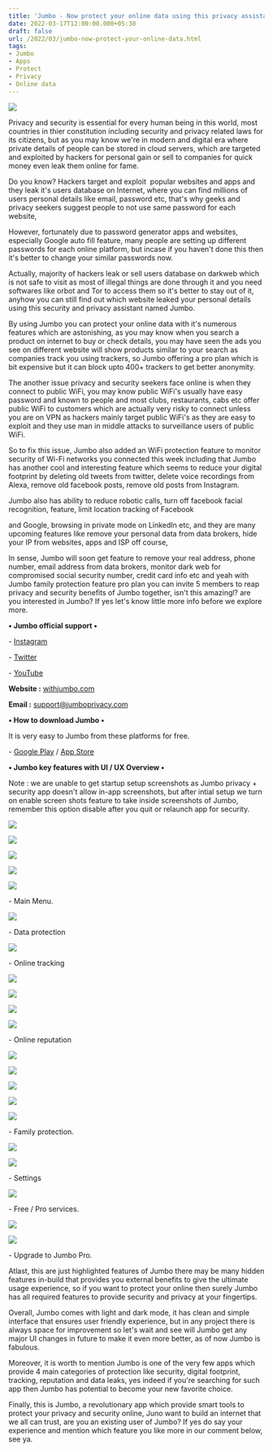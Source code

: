```yaml
---
title: 'Jumbo - Now protect your online data using this privacy assistant.'
date: 2022-03-17T12:00:00.000+05:30
draft: false
url: /2022/03/jumbo-now-protect-your-online-data.html
tags: 
- Jumbo
- Apps
- Protect
- Privacy
- Online data
---
```


 [![](https://lh3.googleusercontent.com/-FkYM4iuSiy0/YjOHiiD5PLI/AAAAAAAAJu0/DjR1tpuSF2Q0IXjpKNJ2KnZycnUNPnZEACNcBGAsYHQ/s1600/1647544199812454-0.png)](https://lh3.googleusercontent.com/-FkYM4iuSiy0/YjOHiiD5PLI/AAAAAAAAJu0/DjR1tpuSF2Q0IXjpKNJ2KnZycnUNPnZEACNcBGAsYHQ/s1600/1647544199812454-0.png) 

  

Privacy and security is essential for every human being in this world, most countries in thier constitution including security and privacy related laws for its citizens, but as you may know we're in modern and digital era where private details of people can be stored in cloud servers, which are targeted and exploited by hackers for personal gain or sell to companies for quick money even leak them online for fame.

  

Do you know? Hackers target and exploit  popular websites and apps and they leak it's users database on Internet, where you can find millions of users personal details like email, password etc, that's why geeks and privacy seekers suggest people to not use same password for each website, 

  

However, fortunately due to password generator apps and websites, especially Google auto fill feature, many people are setting up different passwords for each online platform, but incase if you haven't done this then it's better to change your similar passwords now.

  

Actually, majority of hackers leak or sell users database on darkweb which is not safe to visit as most of illegal things are done through it and you need softwares like orbot and Tor to access them so it's better to stay out of it, anyhow you can still find out which website leaked your personal details using this security and privacy assistant named Jumbo.

  

By using Jumbo you can protect your online data with it's numerous features which are astonishing, as you may know when you search a product on internet to buy or check details, you may have seen the ads you see on different website will show products similar to your search as companies track you using trackers, so Jumbo offering a pro plan which is bit expensive but it can block upto 400+ trackers to get better anonymity.

  

The another issue privacy and security seekers face online is when they connect to public WiFi, you may know public WiFi's usually have easy password and known to people and most clubs, restaurants, cabs etc offer public WiFi to customers which are actually very risky to connect unless you are on VPN as hackers mainly target public WiFi's as they are easy to exploit and they use man in middle attacks to surveillance users of public WiFi.

  

So to fix this issue, Jumbo also added an WiFi protection feature to monitor security of Wi-Fi networks you connected this week including that Jumbo has another cool and interesting feature which seems to reduce your digital footprint by deleting old tweets from twitter, delete voice recordings from Alexa, remove old facebook posts, remove old posts from Instagram.

  

Jumbo also has ability to reduce robotic calls, turn off facebook facial recognition, feature, limit location tracking of Facebook

and Google, browsing in private mode on LinkedIn etc, and they are many upcoming features like remove your personal data from data brokers, hide your IP from websites, apps and ISP off course,

  

In sense, Jumbo will soon get feature to remove your real address, phone number, email address from data brokers, monitor dark web for compromised social security number, credit card info etc and yeah with Jumbo family protection feature pro plan you can invite 5 members to reap privacy and security benefits of Jumbo together, isn't this amazingl? are you interested in Jumbo? If yes let's know little more info before we explore more.

  

**• Jumbo official support •**

  

\- [Instagram](https://www.instagram.com/jumboprivacy/)

\- [Twitter](https://twitter.com/jumboprivacy)

\- [YouTube](https://youtube.com/c/JumboPrivacy)

**Website :** [withjumbo.com](http://withjumbo.com)

**Email :** [support@jumboprivacy.com](mailto:support@jumboprivacy.com)

**• How to download Jumbo •**

It is very easy to Jumbo from these platforms for free.

  

\- [Google Play](https://play.google.com/store/apps/details?id=com.jumboprivacy) / [App Store](https://apps.apple.com/us/app/jumbo-privacy-security/id1454039975)

  

**• Jumbo key features with UI / UX Overview •**

Note : we are unable to get startup setup screenshots as Jumbo privacy + security app doesn't allow in-app screenshots, but after intial setup we turn on enable screen shots feature to take inside screenshots of Jumbo, remember this option disable after you quit or relaunch app for security.

  

 [![](https://lh3.googleusercontent.com/-GIarj5RjTmo/YjOHhzOAd6I/AAAAAAAAJuw/zrp9Kb1Fr8UpRt9_lEpKYubdC-PYcQqlACNcBGAsYHQ/s1600/1647544196369081-1.png)](https://lh3.googleusercontent.com/-GIarj5RjTmo/YjOHhzOAd6I/AAAAAAAAJuw/zrp9Kb1Fr8UpRt9_lEpKYubdC-PYcQqlACNcBGAsYHQ/s1600/1647544196369081-1.png) 

  

 [![](https://lh3.googleusercontent.com/-36S1E4xz4pA/YjOHg_CmHGI/AAAAAAAAJus/1sdh1cJE1moCumhphjLtKVc9Yzup3NdOQCNcBGAsYHQ/s1600/1647544192556041-2.png)](https://lh3.googleusercontent.com/-36S1E4xz4pA/YjOHg_CmHGI/AAAAAAAAJus/1sdh1cJE1moCumhphjLtKVc9Yzup3NdOQCNcBGAsYHQ/s1600/1647544192556041-2.png) 

  

 [![](https://lh3.googleusercontent.com/-iH5u4sZKfrA/YjOHf_wsv8I/AAAAAAAAJuo/cBI7G9AHZoAQf5f_qy_2vtZ4C-DKvH2WgCNcBGAsYHQ/s1600/1647544188987801-3.png)](https://lh3.googleusercontent.com/-iH5u4sZKfrA/YjOHf_wsv8I/AAAAAAAAJuo/cBI7G9AHZoAQf5f_qy_2vtZ4C-DKvH2WgCNcBGAsYHQ/s1600/1647544188987801-3.png) 

  

 [![](https://lh3.googleusercontent.com/-Yy7G_wI6AKs/YjOHfPQY-vI/AAAAAAAAJuk/_kY3pwrd8DMy4c5R5qQAE5TaymDU16q1gCNcBGAsYHQ/s1600/1647544184896421-4.png)](https://lh3.googleusercontent.com/-Yy7G_wI6AKs/YjOHfPQY-vI/AAAAAAAAJuk/_kY3pwrd8DMy4c5R5qQAE5TaymDU16q1gCNcBGAsYHQ/s1600/1647544184896421-4.png) 

  

 [![](https://lh3.googleusercontent.com/-azHb8924ouo/YjOHeOPsh4I/AAAAAAAAJug/RoYS0pgmwx85KDJBteFCyVdxYl75kWwzgCNcBGAsYHQ/s1600/1647544181354549-5.png)](https://lh3.googleusercontent.com/-azHb8924ouo/YjOHeOPsh4I/AAAAAAAAJug/RoYS0pgmwx85KDJBteFCyVdxYl75kWwzgCNcBGAsYHQ/s1600/1647544181354549-5.png) 

  

\- Main Menu.

  

 [![](https://lh3.googleusercontent.com/-4dyTO4iFsVE/YjOHdDU6wEI/AAAAAAAAJuc/p0e9pnJTiWMlzqVLpmwR3npaK2xyl2A1gCNcBGAsYHQ/s1600/1647544177557481-6.png)](https://lh3.googleusercontent.com/-4dyTO4iFsVE/YjOHdDU6wEI/AAAAAAAAJuc/p0e9pnJTiWMlzqVLpmwR3npaK2xyl2A1gCNcBGAsYHQ/s1600/1647544177557481-6.png) 

  

\- Data protection

  

 [![](https://lh3.googleusercontent.com/-7OoBF4upoWs/YjOHcHXC9hI/AAAAAAAAJuY/6geOpXudlJwsBIDVuqjBWRmUBlVr_F7ewCNcBGAsYHQ/s1600/1647544173422300-7.png)](https://lh3.googleusercontent.com/-7OoBF4upoWs/YjOHcHXC9hI/AAAAAAAAJuY/6geOpXudlJwsBIDVuqjBWRmUBlVr_F7ewCNcBGAsYHQ/s1600/1647544173422300-7.png) 

  

\- Online tracking 

  

 [![](https://lh3.googleusercontent.com/-k-wDeJWJY4Y/YjOHbInhMMI/AAAAAAAAJuU/JIWF2vfcwP8q1yYKCGtMhpHTVC18_vYqACNcBGAsYHQ/s1600/1647544168969691-8.png)](https://lh3.googleusercontent.com/-k-wDeJWJY4Y/YjOHbInhMMI/AAAAAAAAJuU/JIWF2vfcwP8q1yYKCGtMhpHTVC18_vYqACNcBGAsYHQ/s1600/1647544168969691-8.png) 

  

 [![](https://lh3.googleusercontent.com/-q8AmCjcqFDM/YjOHaG-vKlI/AAAAAAAAJuQ/YRmxjiXlQrMc9evmVdO8QRe6MViHaZ2AgCNcBGAsYHQ/s1600/1647544165115558-9.png)](https://lh3.googleusercontent.com/-q8AmCjcqFDM/YjOHaG-vKlI/AAAAAAAAJuQ/YRmxjiXlQrMc9evmVdO8QRe6MViHaZ2AgCNcBGAsYHQ/s1600/1647544165115558-9.png) 

  

 [![](https://lh3.googleusercontent.com/-g2RRc_tC2W8/YjOHZBFSBLI/AAAAAAAAJuM/Y5LWCUKpuckos_bp1-PflpMVJz2rv4nDACNcBGAsYHQ/s1600/1647544161569345-10.png)](https://lh3.googleusercontent.com/-g2RRc_tC2W8/YjOHZBFSBLI/AAAAAAAAJuM/Y5LWCUKpuckos_bp1-PflpMVJz2rv4nDACNcBGAsYHQ/s1600/1647544161569345-10.png) 

  

 [![](https://lh3.googleusercontent.com/-YArE0ueeLAo/YjOHYOvvEAI/AAAAAAAAJuI/KNoZH8RIyUwrWSM6n_HgUTJX3o9fuWUUwCNcBGAsYHQ/s1600/1647544157423554-11.png)](https://lh3.googleusercontent.com/-YArE0ueeLAo/YjOHYOvvEAI/AAAAAAAAJuI/KNoZH8RIyUwrWSM6n_HgUTJX3o9fuWUUwCNcBGAsYHQ/s1600/1647544157423554-11.png) 

  

\- Online reputation

  

 [![](https://lh3.googleusercontent.com/-HpV2o-CDS1w/YjOHXN7VKBI/AAAAAAAAJuE/72T61CK6q04DkUFlTeHIl4nogRL2Q-Q1QCNcBGAsYHQ/s1600/1647544153401582-12.png)](https://lh3.googleusercontent.com/-HpV2o-CDS1w/YjOHXN7VKBI/AAAAAAAAJuE/72T61CK6q04DkUFlTeHIl4nogRL2Q-Q1QCNcBGAsYHQ/s1600/1647544153401582-12.png) 

  

 [![](https://lh3.googleusercontent.com/-ColXFCo4vXw/YjOHWICQ-sI/AAAAAAAAJuA/WOE_Ow3kPlYA1t_KOwK9qWHMbG0IyU9sACNcBGAsYHQ/s1600/1647544149270216-13.png)](https://lh3.googleusercontent.com/-ColXFCo4vXw/YjOHWICQ-sI/AAAAAAAAJuA/WOE_Ow3kPlYA1t_KOwK9qWHMbG0IyU9sACNcBGAsYHQ/s1600/1647544149270216-13.png) 

  

 [![](https://lh3.googleusercontent.com/-cYSbZMufC0o/YjOHVKcVpQI/AAAAAAAAJt8/1BsDgHDqVP0KxJHNoJv3nCi58qUIMk8PQCNcBGAsYHQ/s1600/1647544145420738-14.png)](https://lh3.googleusercontent.com/-cYSbZMufC0o/YjOHVKcVpQI/AAAAAAAAJt8/1BsDgHDqVP0KxJHNoJv3nCi58qUIMk8PQCNcBGAsYHQ/s1600/1647544145420738-14.png) 

  

 [![](https://lh3.googleusercontent.com/-N_dfNTYlKSM/YjOHUKhBOII/AAAAAAAAJt4/_gFuqSJnDLQMGGst-cco7oUxjcRb9CEiQCNcBGAsYHQ/s1600/1647544141824485-15.png)](https://lh3.googleusercontent.com/-N_dfNTYlKSM/YjOHUKhBOII/AAAAAAAAJt4/_gFuqSJnDLQMGGst-cco7oUxjcRb9CEiQCNcBGAsYHQ/s1600/1647544141824485-15.png) 

  

 [![](https://lh3.googleusercontent.com/-MyIJitrRe-0/YjOHTEFuHHI/AAAAAAAAJt0/do80gQXCPF8owFJaqCXG5hsYSu5ccOyFwCNcBGAsYHQ/s1600/1647544137748675-16.png)](https://lh3.googleusercontent.com/-MyIJitrRe-0/YjOHTEFuHHI/AAAAAAAAJt0/do80gQXCPF8owFJaqCXG5hsYSu5ccOyFwCNcBGAsYHQ/s1600/1647544137748675-16.png) 

  

\- Family protection.

  

 [![](https://lh3.googleusercontent.com/-uijgoHnlN3c/YjOHSMqKXFI/AAAAAAAAJtw/E7aB5oCNgw8CguMyTkcBNxGHV0S7mE8JACNcBGAsYHQ/s1600/1647544133617359-17.png)](https://lh3.googleusercontent.com/-uijgoHnlN3c/YjOHSMqKXFI/AAAAAAAAJtw/E7aB5oCNgw8CguMyTkcBNxGHV0S7mE8JACNcBGAsYHQ/s1600/1647544133617359-17.png) 

  

 [![](https://lh3.googleusercontent.com/-DFHreNFXQ0Y/YjOHRFHVrDI/AAAAAAAAJts/qG1EyRJ21S0pShPLjKYzjk7vsdIbUE5GwCNcBGAsYHQ/s1600/1647544129292131-18.png)](https://lh3.googleusercontent.com/-DFHreNFXQ0Y/YjOHRFHVrDI/AAAAAAAAJts/qG1EyRJ21S0pShPLjKYzjk7vsdIbUE5GwCNcBGAsYHQ/s1600/1647544129292131-18.png) 

  

\- Settings

  

 [![](https://lh3.googleusercontent.com/-J6xxw2XdWmE/YjOHQKxF0JI/AAAAAAAAJto/jOYcz_52nrYgcAkfTMBGs_RUph5MZXN3QCNcBGAsYHQ/s1600/1647544125104344-19.png)](https://lh3.googleusercontent.com/-J6xxw2XdWmE/YjOHQKxF0JI/AAAAAAAAJto/jOYcz_52nrYgcAkfTMBGs_RUph5MZXN3QCNcBGAsYHQ/s1600/1647544125104344-19.png) 

  

\- Free / Pro services.

  

 [![](https://lh3.googleusercontent.com/-scaBEBL49l0/YjOHPCmupnI/AAAAAAAAJtk/6lMWRxAUtAMNHfTSVIc2NuFrx4c3CQHGACNcBGAsYHQ/s1600/1647544120823239-20.png)](https://lh3.googleusercontent.com/-scaBEBL49l0/YjOHPCmupnI/AAAAAAAAJtk/6lMWRxAUtAMNHfTSVIc2NuFrx4c3CQHGACNcBGAsYHQ/s1600/1647544120823239-20.png) 

  

 [![](https://lh3.googleusercontent.com/-sijTrQWyRzQ/YjOHN9wyXWI/AAAAAAAAJtg/IJcVBOXGb_0JMmK4kNXKUiAMfLiBzA5kwCNcBGAsYHQ/s1600/1647544111822452-21.png)](https://lh3.googleusercontent.com/-sijTrQWyRzQ/YjOHN9wyXWI/AAAAAAAAJtg/IJcVBOXGb_0JMmK4kNXKUiAMfLiBzA5kwCNcBGAsYHQ/s1600/1647544111822452-21.png) 

  

\- Upgrade to Jumbo Pro.

  

Atlast, this are just highlighted features of Jumbo there may be many hidden features in-build that provides you external benefits to give the ultimate usage experience, so if you want to protect your online then surely Jumbo has all required features to provide security and privacy at your fingertips.

  

Overall, Jumbo comes with light and dark mode, it has clean and simple interface that ensures user friendly experience, but in any project there is always space for improvement so let's wait and see will Jumbo get any major UI changes in future to make it even more better, as of now Jumbo is fabulous.

  

Moreover, it is worth to mention Jumbo is one of the very few apps which provide 4 main categories of protection like security, digital footprint, tracking, reputation and data leaks, yes indeed if you're searching for such app then Jumbo has potential to become your new favorite choice.

  

Finally, this is Jumbo, a revolutionary app which provide smart tools to protect your privacy and security online, Juno want to build an internet that we all can trust, are you an existing user of Jumbo? If yes do say your experience and mention which feature you like more in our comment below, see ya.